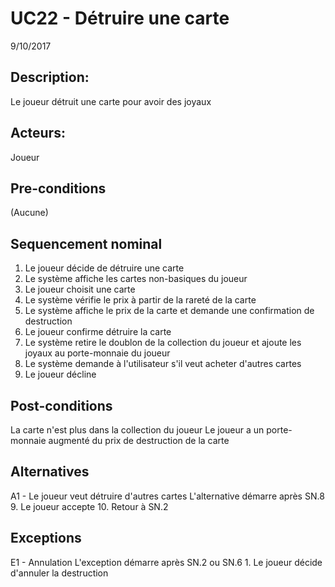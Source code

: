 # UC22 - Détruire une carte
9/10/2017

## Description:
Le joueur détruit une carte pour avoir des joyaux

## Acteurs:
Joueur

## Pre-conditions
(Aucune)

## Sequencement nominal
1. Le joueur décide de détruire une carte
2. Le système affiche les cartes non-basiques du joueur
3. Le joueur choisit une carte
4. Le système vérifie le prix à partir de la rareté de la carte
5. Le système affiche le prix de la carte et demande une confirmation de destruction
6. Le joueur confirme détruire la carte
7. Le système retire le doublon de la collection du joueur et ajoute les joyaux au porte-monnaie du joueur
8. Le système demande à l'utilisateur s'il veut acheter d'autres cartes
9. Le joueur décline

## Post-conditions
La carte n'est plus dans la collection du joueur
Le joueur a un porte-monnaie augmenté du prix de destruction de la carte

## Alternatives
A1 - Le joueur veut détruire d'autres cartes
L'alternative démarre après SN.8
    9. Le joueur accepte
    10. Retour à SN.2

## Exceptions
E1 - Annulation
L'exception démarre après SN.2 ou SN.6
    1. Le joueur décide d'annuler la destruction
